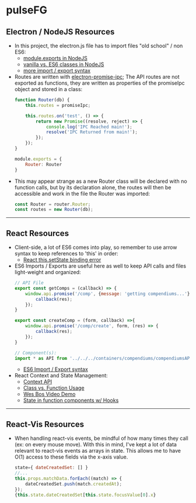 # pulseFG
## Electron / NodeJS Resources
- In this project, the electron.js file has to import files "old school" / non ES6:
    - [module.exports in NodeJS](https://stackabuse.com/how-to-use-module-exports-in-node-js/)
    - [vanilla vs. ES6 classes in NodeJS](https://m.dotdev.co/how-to-use-classes-in-node-js-with-no-pre-compilers-and-why-you-should-ad9ffd63817d)
    - [more import / export syntax](https://www.sitepoint.com/understanding-module-exports-exports-node-js/)
- Routes are written with [electron-promise-ipc](https://www.npmjs.com/package/electron-promise-ipc); The API routes are not exported as functions, they are written as properties of the promiseIpc object and stored in a class:
    ```javascript
    function Router(db) {
        this.routes = promiseIpc;

        this.routes.on('test', () => {
            return new Promise((resolve, reject) => {
                console.log('IPC Reached main!');
                resolve('IPC Returned from main!');
            });
        });
    }

    module.exports = {
        Router: Router
    }
    ```
- This may appear strange as a new Router class will be declared with no function calls, but by its declaration alone, the routes will then be accessible and work in the file the Router was imported:
    ```javascript
    const Router = router.Router;
    const routes = new Router(db);
    ```
---
## React Resources
- Client-side, a lot of ES6 comes into play, so remember to use arrow syntax to keep references to 'this' in order:
    - [React this.setState binding error](https://stackoverflow.com/questions/31045716/react-this-setstate-is-not-a-function)
- ES6 Imports / Exports are useful here as well to keep API calls and files light-weight and organized:
    ```javascript
    // API File
    export const getComps = (callback) => {
        window.api.promise('/comp', {message: 'getting compendiums...'}, (res) => {
            callback(res);
        });
    }

    export const createComp = (form, callback) =>{
        window.api.promise('/comp/create', form, (res) => {
            callback(res);
        });
    }

    // Component(s):
    import * as API from '../../../containers/compendiums/compendiumsAPI';
    ```
    - [ES6 Import / Export syntax](https://developer.mozilla.org/en-US/docs/Web/JavaScript/Reference/Statements/import)
- React Context and State Management:
    - [Context API](https://reactjs.org/docs/context.html)
    - [Class vs. Function Usage](https://www.taniarascia.com/using-context-api-in-react/)
    - [Wes Bos Video Demo](https://www.youtube.com/watch?v=XLJN4JfniH4)
    - [State in function components w/ Hooks](https://reactjs.org/docs/hooks-state.html)
---
## React-Vis Resources
- When handling react-vis events, be mindful of how many times they call (ex: on every mouse move). With this in mind, I've kept a lot of data relevant to react-vis events as arrays in state. This allows me to have O(1) access to these fields via the x-axis value.
    ```javascript
    state={ dateCreatedSet: [] }
    //...
    this.props.matchData.forEach((match) => {
        dateCreatedSet.push(match.createdAt);
    });
    {this.state.dateCreatedSet[this.state.focusValue[0].x}
    ```